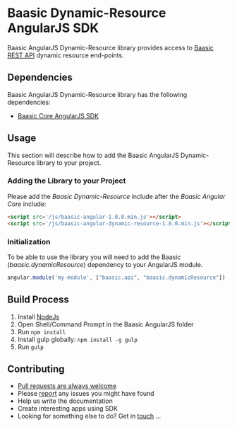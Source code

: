 # Baasic Dynamic-Resource AngularJS SDK

Baasic AngularJS Dynamic-Resource library provides access to [Baasic REST API](https://api.baasic.com/beta) dynamic resource end-points.

## Dependencies

Baasic AngularJS Dynamic-Resource library has the following dependencies:

* [Baasic Core AngularJS SDK](../../../baasic-sdk-angularjs-core)

## Usage

This section will describe how to add the Baasic AngularJS Dynamic-Resource library to your project.

### Adding the Library to your Project

Please add the _Baasic Dynamic-Resource_ include after the _Baasic Angular Core_ include:

```html
<script src='/js/baasic-angular-1.0.0.min.js'></script>
<script src='/js/baasic-angular-dynamic-resource-1.0.0.min.js'></script>
```
### Initialization

To be able to use the library you will need to add the Baasic (_baasic.dynamicResource_) dependency to your AngularJS module.

```javascript
angular.module('my-module', ["baasic.api", "baasic.dynamicResource"])
```

## Build Process

1. Install [NodeJs](http://nodejs.org/download/)
2. Open Shell/Command Prompt in the Baasic AngularJS folder
3. Run `npm install`
4. Install gulp globally: `npm install -g gulp`
5. Run `gulp`

## Contributing

* [Pull requests are always welcome](../../../baasic-sdk-angularjs-dynamic-resource/pulls)
* Please [report](../../../baasic-sdk-angularjs-dynamic-resource/issues) any issues you might have found
* Help us write the documentation
* Create interesting apps using SDK
* Looking for something else to do? Get in <u>touch</u> ...
